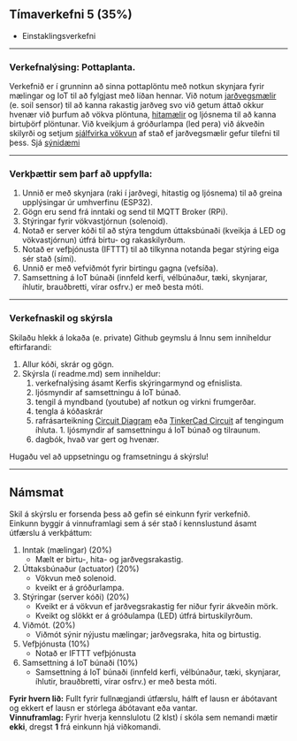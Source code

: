 
## Tímaverkefni 5 (35%) 
- Einstaklingsverkefni 

---

### Verkefnalýsing: Pottaplanta.

Verkefnið er í grunninn að sinna pottaplöntu með notkun skynjara fyrir mælingar og IoT til að fylgjast með líðan hennar. 
Við notum [jarðvegsmælir](https://github.com/VESM3/IOT/blob/main/Efni/soilsensor.md) (e. soil sensor) til að kanna rakastig jarðveg 
svo við getum áttað okkur hvenær við þurfum að vökva plöntuna, [hitamælir](https://github.com/microsoft/IoT-For-Beginners/blob/main/2-farm/lessons/1-predict-plant-growth/README.md) 
og ljósnema til að kanna birtuþörf plöntunar. Við kveikjum á gróðurlampa (led pera) við ákveðin skilyrði og setjum [sjálfvirka vökvun](https://github.com/microsoft/IoT-For-Beginners/blob/main/2-farm/lessons/3-automated-plant-watering/README.md) 
af stað ef jarðvegsmælir gefur tilefni til þess. 
Sjá [sýnidæmi](https://learn.adafruit.com/pyportal-pet-planter-with-adafruit-io/overview)

---

### Verkþættir sem þarf að uppfylla:

1. Unnið er með skynjara (raki í jarðvegi, hitastig og ljósnema) til að greina upplýsingar úr umhverfinu (ESP32).
1. Gögn eru send frá inntaki og send til MQTT Broker (RPi).
1. Stýringar fyrir vökvastjórnun (solenoid). 
1. Notað er server kóði til að stýra tengdum úttaksbúnaði (kveikja á LED og vökvastjórnun) útfrá birtu- og rakaskilyrðum.
1. Notað er vefþjónusta (IFTTT) til að tilkynna notanda þegar stýring eiga sér stað (sími).
1. Unnið er með vefviðmót fyrir birtingu gagna (vefsíða).
1. Samsettning á IoT búnaði (innfeld kerfi, vélbúnaður, tæki, skynjarar, íhlutir, brauðbretti, vírar osfrv.) er með besta móti.

---

### Verkefnaskil og skýrsla

Skilaðu hlekk á lokaða (e. private) Github geymslu á Innu sem inniheldur eftirfarandi:

1. Allur kóði, skrár og gögn.
1. Skýrsla (í readme.md) sem inniheldur:
   1. verkefnalýsing ásamt Kerfis skýringarmynd og efnislista.
   1. ljósmyndir af samsettningu á IoT búnað. 
   1. tengil á myndband (youtube) af notkun og virkni frumgerðar.
   1. tengla á kóðaskrár
   1. rafrásarteikning [Circuit Diagram](https://www.circuit-diagram.org/) eða [TinkerCad Circuit](https://www.tinkercad.com/circuits) af tengingum íhluta.   1. ljósmyndir af samsettningu á IoT búnað og tilraunum. 
   1. dagbók, hvað var gert og hvenær.
 
Hugaðu vel að uppsetningu og framsetningu á skýrslu! 

---

## Námsmat
Skil á skýrslu er forsenda þess að gefin sé einkunn fyrir verkefnið. <br>
Einkunn byggir á vinnuframlagi sem á sér stað í kennslustund ásamt útfærslu á verkþáttum: 

1. Inntak (mælingar) (20%)
   -  Mælt er birtu-, hita- og jarðvegsrakastig.
1. Úttaksbúnaður (actuator) (20%)
   - Vökvun með solenoid.
   - kveikt er á gróðurlampa.
1. Stýringar (server kóði) (20%)
   - Kveikt er á vökvun ef jarðvegsrakastig fer niður fyrir ákveðin mörk. 
   - Kveikt og slökkt er á gróðulampa (LED) útfrá birtuskilyrðum.
1. Viðmót. (20%)
   - Viðmót sýnir nýjustu mælingar; jarðvegsraka, hita og birtustig. 
1. Vefþjónusta (10%)
   - Notað er IFTTT vefþjónusta
1. Samsettning á IoT búnaði (10%)
   - Samsettning á IoT búnaði (innfeld kerfi, vélbúnaður, tæki, skynjarar, íhlutir, brauðbretti, vírar osfrv.) er með besta móti.


**Fyrir hvern lið:** Fullt fyrir fullnægjandi útfærslu, hálft ef lausn er ábótavant og ekkert ef lausn er stórlega ábótavant eða vantar. <br>
**Vinnuframlag:** Fyrir hverja kennslulotu (2 klst) í skóla sem nemandi mætir **ekki**, dregst **1** frá einkunn hjá viðkomandi. <br>


